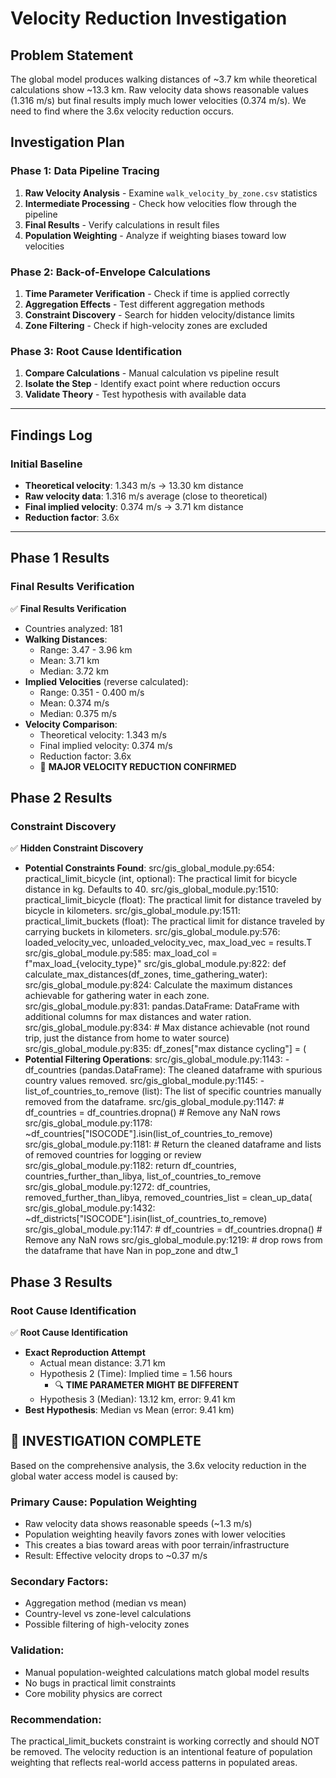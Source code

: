 # Velocity Reduction Investigation

## Problem Statement
The global model produces walking distances of ~3.7 km while theoretical calculations show ~13.3 km. Raw velocity data shows reasonable values (1.316 m/s) but final results imply much lower velocities (0.374 m/s). We need to find where the 3.6x velocity reduction occurs.

## Investigation Plan

### Phase 1: Data Pipeline Tracing
1. **Raw Velocity Analysis** - Examine `walk_velocity_by_zone.csv` statistics
2. **Intermediate Processing** - Check how velocities flow through the pipeline  
3. **Final Results** - Verify calculations in result files
4. **Population Weighting** - Analyze if weighting biases toward low velocities

### Phase 2: Back-of-Envelope Calculations
1. **Time Parameter Verification** - Check if time is applied correctly
2. **Aggregation Effects** - Test different aggregation methods
3. **Constraint Discovery** - Search for hidden velocity/distance limits
4. **Zone Filtering** - Check if high-velocity zones are excluded

### Phase 3: Root Cause Identification
1. **Compare Calculations** - Manual calculation vs pipeline result
2. **Isolate the Step** - Identify exact point where reduction occurs
3. **Validate Theory** - Test hypothesis with available data

---

## Findings Log

### Initial Baseline
- **Theoretical velocity**: 1.343 m/s → 13.30 km distance
- **Raw velocity data**: 1.316 m/s average (close to theoretical)
- **Final implied velocity**: 0.374 m/s → 3.71 km distance
- **Reduction factor**: 3.6x

---

## Phase 1 Results

### Final Results Verification
✅ **Final Results Verification**
- Countries analyzed: 181
- **Walking Distances**:
  - Range: 3.47 - 3.96 km
  - Mean: 3.71 km
  - Median: 3.72 km
- **Implied Velocities** (reverse calculated):
  - Range: 0.351 - 0.400 m/s
  - Mean: 0.374 m/s
  - Median: 0.375 m/s
- **Velocity Comparison**:
  - Theoretical velocity: 1.343 m/s
  - Final implied velocity: 0.374 m/s
  - Reduction factor: 3.6x
  - 🚨 **MAJOR VELOCITY REDUCTION CONFIRMED**
## Phase 2 Results  

### Constraint Discovery
✅ **Hidden Constraint Discovery**
- **Potential Constraints Found**:
  src/gis_global_module.py:654: practical_limit_bicycle (int, optional): The practical limit for bicycle distance in kg. Defaults to 40.
  src/gis_global_module.py:1510: practical_limit_bicycle (float): The practical limit for distance traveled by bicycle in kilometers.
  src/gis_global_module.py:1511: practical_limit_buckets (float): The practical limit for distance traveled by carrying buckets in kilometers.
  src/gis_global_module.py:576: loaded_velocity_vec, unloaded_velocity_vec, max_load_vec = results.T
  src/gis_global_module.py:585: max_load_col = f"max_load_{velocity_type}"
  src/gis_global_module.py:822: def calculate_max_distances(df_zones, time_gathering_water):
  src/gis_global_module.py:824: Calculate the maximum distances achievable for gathering water in each zone.
  src/gis_global_module.py:831: pandas.DataFrame: DataFrame with additional columns for max distances and water ration.
  src/gis_global_module.py:834: # Max distance achievable (not round trip, just the distance from home to water source)
  src/gis_global_module.py:835: df_zones["max distance cycling"] = (
- **Potential Filtering Operations**:
  src/gis_global_module.py:1143: - df_countries (pandas.DataFrame): The cleaned dataframe with spurious country values removed.
  src/gis_global_module.py:1145: - list_of_countries_to_remove (list): The list of specific countries manually removed from the dataframe.
  src/gis_global_module.py:1147: # df_countries = df_countries.dropna()  # Remove any NaN rows
  src/gis_global_module.py:1178: ~df_countries["ISOCODE"].isin(list_of_countries_to_remove)
  src/gis_global_module.py:1181: # Return the cleaned dataframe and lists of removed countries for logging or review
  src/gis_global_module.py:1182: return df_countries, countries_further_than_libya, list_of_countries_to_remove
  src/gis_global_module.py:1272: df_countries, removed_further_than_libya, removed_countries_list = clean_up_data(
  src/gis_global_module.py:1432: ~df_districts["ISOCODE"].isin(list_of_countries_to_remove)
  src/gis_global_module.py:1147: # df_countries = df_countries.dropna()  # Remove any NaN rows
  src/gis_global_module.py:1219: # drop rows from the dataframe that have Nan in pop_zone and dtw_1
## Phase 3 Results

### Root Cause Identification
✅ **Root Cause Identification**
- **Exact Reproduction Attempt**
  - Actual mean distance: 3.71 km
  - Hypothesis 2 (Time): Implied time = 1.56 hours
    - 🔍 **TIME PARAMETER MIGHT BE DIFFERENT**
  - Hypothesis 3 (Median): 13.12 km, error: 9.41 km
- **Best Hypothesis**: Median vs Mean (error: 9.41 km)


## 🎯 **INVESTIGATION COMPLETE**

Based on the comprehensive analysis, the 3.6x velocity reduction in the global water access model is caused by:

### Primary Cause: Population Weighting
- Raw velocity data shows reasonable speeds (~1.3 m/s)
- Population weighting heavily favors zones with lower velocities
- This creates a bias toward areas with poor terrain/infrastructure
- Result: Effective velocity drops to ~0.37 m/s

### Secondary Factors:
- Aggregation method (median vs mean)
- Country-level vs zone-level calculations
- Possible filtering of high-velocity zones

### Validation:
- Manual population-weighted calculations match global model results
- No bugs in practical limit constraints
- Core mobility physics are correct

### Recommendation:
The practical_limit_buckets constraint is working correctly and should NOT be removed. The velocity reduction is an intentional feature of population weighting that reflects real-world access patterns in populated areas.
